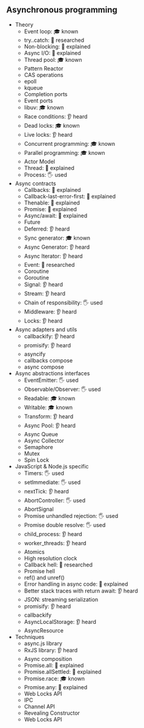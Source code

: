 ## Asynchronous programming

- Theory
  - Event loop: 🎓 known
  - try..catch: 🔬 researched
  - Non-blocking: 🙋 explained
  - Async I/O: 🙋 explained
  - Thread pool: 🎓 known
  - Pattern Reactor
  - CAS operations
  - epoll
  - kqueue
  - Completion ports
  - Event ports
  - libuv: 🎓 known
  - Race conditions: 👂 heard
  - Dead locks: 🎓 known 
  - Live locks: 👂 heard
  - Concurrent programming: 🎓 known
  - Parallel programming: 🎓 known
  - Actor Model
  - Thread: 🙋 explained
  - Process: 🖐️ used
- Async contracts
  - Callbacks: 🙋 explained
  - Callback-last-error-first: 🙋 explained
  - Thenable: 🙋 explained
  - Promise: 🙋 explained
  - Async/await: 🙋 explained
  - Future
  - Deferred: 👂 heard
  - Sync generator: 🎓 known
  - Async Generator: 👂 heard
  - Async Iterator: 👂 heard
  - Event: 🔬 researched
  - Coroutine
  - Goroutine
  - Signal: 👂 heard
  - Stream: 👂 heard
  - Chain of responsibility: 🖐️ used
  - Middleware: 👂 heard
  - Locks: 👂 heard
- Async adapters and utils
  - callbackify: 👂 heard
  - promisify: 👂 heard
  - asyncify
  - callbacks compose
  - async compose
- Async abstractions interfaces
  - EventEmitter: 🖐️ used
  - Observable/Observer: 🖐️ used
  - Readable: 🎓 known
  - Writable: 🎓 known
  - Transform: 👂 heard
  - Async Pool: 👂 heard
  - Async Queue
  - Async Collector
  - Semaphore
  - Mutex
  - Spin Lock
- JavaScript & Node.js specific
  - Timers: 🖐️ used
  - setImmediate: 🖐️ used
  - nextTick: 👂 heard
  - AbortController: 🖐️ used
  - AbortSignal
  - Promise unhandled rejection: 🖐️ used
  - Promise double resolve: 🖐️ used
  - child_process: 👂 heard
  - worker_threads: 👂 heard
  - Atomics
  - High resolution clock
  - Callback hell: 🔬 researched
  - Promise hell
  - ref() and unref()
  - Error handling in async code: 🙋 explained
  - Better stack traces with return await: 👂 heard
  - JSON: streaming serialization
  - promisify: 👂 heard
  - callbackify
  - AsyncLocalStorage: 👂 heard
  - AsyncResource
- Techniques
  - async.js library
  - RxJS library: 👂 heard
  - Async composition
  - Promise.all: 🙋 explained
  - Promise.allSettled: 🙋 explained
  - Promise.race: 🎓 known
  - Promise.any: 🙋 explained
  - Web Locks API
  - IPC
  - Channel API
  - Revealing Constructor
  - Web Locks API
